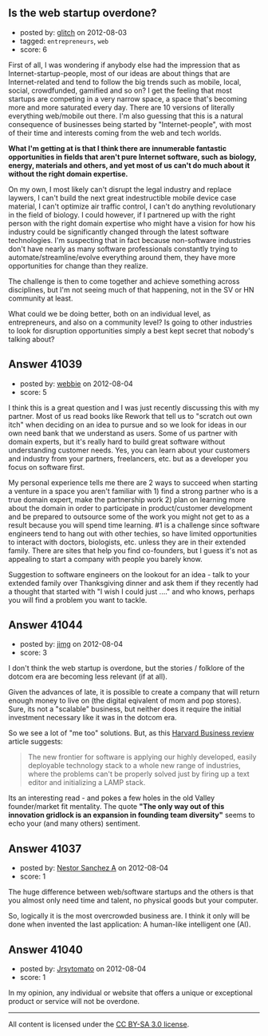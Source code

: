 ## Is the web startup overdone?

- posted by: [glitch](https://stackexchange.com/users/-1/15999-glitch) on 2012-08-03
- tagged: `entrepreneurs`, `web`
- score: 6

First of all, I was wondering if anybody else had the impression that as Internet-startup-people, most of our ideas are about things that are Internet-related and tend to follow the big trends such as mobile, local, social, crowdfunded, gamified and so on? I get the feeling that most startups are competing in a very narrow space, a space that's becoming more and more saturated every day. There are 10 versions of literally everything web/mobile out there. I'm also guessing that this is a natural consequence of businesses being started by "Internet-people", with most of their time and interests coming from the web and tech worlds.

**What I'm getting at is that I think there are innumerable fantastic opportunities in fields that aren't pure Internet software, such as biology, energy, materials and others, and yet most of us can't do much about it without the right domain expertise.**

On my own, I most likely can't disrupt the legal industry and replace laywers, I can't build the next great indestructible mobile device case material, I can't optimize air traffic control, I can't do anything revolutionary in the field of biology. I could however, if I partnered up with the right person with the right domain expertise who might have a vision for how his industry could be significantly changed through the latest software technologies. I'm suspecting that in fact because non-software industries don't have nearly as many software professionals constantly trying to automate/streamline/evolve everything around them, they have more opportunities for change than they realize.

The challenge is then to come together and achieve something across disciplines, but I'm not seeing much of that happening, not in the SV or HN community at least.

What could we be doing better, both on an individual level, as entrepreneurs, and also on a community level? Is going to other industries to look for disruption opportunities simply a best kept secret that nobody's talking about?


## Answer 41039

- posted by: [webbie](https://stackexchange.com/users/-1/16413-webbie) on 2012-08-04
- score: 5

I think this is a great question and I was just recently discussing this with my partner. Most of us read books like Rework that tell us to "scratch out own itch" when deciding on an idea to pursue and so we look for ideas in our own need bank that we understand as users. Some of us partner with domain experts, but it's really hard to build great software without understanding customer needs. Yes, you can learn about your customers and industry from your partners, freelancers, etc. but as a developer you focus on software first. 

My personal experience tells me there are 2 ways to succeed when starting a venture in a space you aren't familiar with 1) find a strong partner who is a true domain expert, make the partnership work 2) plan on learning more about the domain in order to participate in product/customer development and be prepared to outsource some of the work you might not get to as a result because you will spend time learning. #1 is a challenge since software  engineers tend to hang out with other techies, so have limited opportunities to interact with doctors, biologists, etc. unless they are in their extended family. There are sites that help you find co-founders, but I guess it's not as appealing to start a company with people you barely know.

Suggestion to software engineers on the lookout for an idea - talk to your extended family over Thanksgiving dinner and ask them if they recently had a thought that started with "I wish I could just ...." and who knows, perhaps you will find a problem you want to tackle.


## Answer 41044

- posted by: [jimg](https://stackexchange.com/users/-1/2380-jimg) on 2012-08-04
- score: 3

<p>I don't think the web startup is overdone, but the stories / folklore of the dotcom era are becoming less relevant (if at all).</p>

<p>Given the advances of late, it is possible to create a company that will return enough money to live on (the digital eqivalent of mom and pop stores). Sure, its not a "scalable" business, but neither does it require the initial investment necessary like it was in the dotcom era. </p>

<p>So we see a lot of "me too" solutions. But, as this <a href="http://blogs.hbr.org/cs/2012/07/reversing_the_decline_in_big_i.html" rel="nofollow">Harvard Business review</a> article suggests:</p>

<blockquote>
  <p>The new frontier for software is applying our highly developed, easily
  deployable technology stack to a whole new range of industries, where
  the problems can't be properly solved just by firing up a text editor
  and initializing a LAMP stack.</p>
</blockquote>

<p>Its an interesting read - and pokes a few holes in the old Valley founder/market fit mentality. The quote <strong>"The only way out of this innovation gridlock is an expansion in founding team diversity"</strong> seems to echo your (and many others) sentiment.</p>



## Answer 41037

- posted by: [Nestor Sanchez A](https://stackexchange.com/users/-1/1476-nestor-sanchez-a) on 2012-08-04
- score: 1

The huge difference between web/software startups and the others is that you almost only need time and talent, no physical goods but your computer.

So, logically it is the most overcrowded business are. I think it only will be done when invented the last application: A human-like intelligent one (AI).


## Answer 41040

- posted by: [Jrsytomato](https://stackexchange.com/users/-1/19050-jrsytomato) on 2012-08-04
- score: 1

In my opinion, any individual or website that offers a unique or exceptional product or service will not be overdone.  



---

All content is licensed under the [CC BY-SA 3.0 license](https://creativecommons.org/licenses/by-sa/3.0/).
